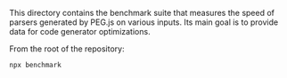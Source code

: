 This directory contains the benchmark suite that measures the speed of parsers generated by PEG.js on various inputs. Its main goal is to provide data for code generator optimizations.

From the root of the repository:

```sh
npx benchmark
```

